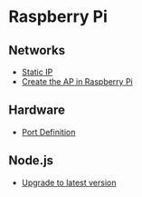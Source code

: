 # Raspberry Pi

## Networks

* [Static IP](/raspberrypi/network.md)
* [Create the AP in Raspberry Pi](/raspberrypi/network.md#create-ap)

## Hardware

* [Port Definition](/raspberrypi/hardware.md#port-definition) 

## Node.js

* [Upgrade to latest version](/raspberrypi/node.md#installation)